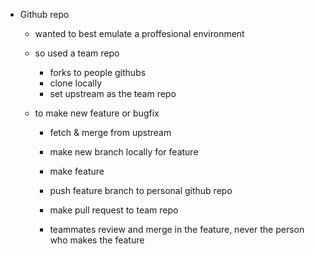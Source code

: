 - Github repo

    - wanted to best emulate a proffesional environment
    - so used a team repo
      - forks to people githubs
      - clone locally
      - set upstream as the team repo

  - to make new feature or bugfix
      - fetch & merge from upstream
      - make new branch locally for feature
      - make feature
      - push feature branch to personal github repo
      - make pull request to team repo

    - teammates review and merge in the feature, never the person who 
      makes the feature